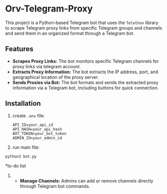 
# Orv-Telegram-Proxy

This project is a Python-based Telegram bot that uses the `Telethon` library to scrape Telegram proxy links from specific Telegram groups and channels and send them in an organized format through a Telegram bot.

## Features
- **Scrapes Proxy Links:** The bot monitors specific Telegram channels for proxy links via telegram account.
- **Extracts Proxy Information:** The bot extracts the IP address, port, and geographical location of the proxy server.
- **Sends Proxies via Bot:** The bot formats and sends the extracted proxy information via a Telegram bot, including buttons for quick connection.

## Installation

1. create `.env` file:
   ```env
   API_ID=your_api_id
   API_HASH=your_api_hash
   BOT_TOKEN=your_bot_token
   ADMIN_ID=your_admin_id
   ```

2. run main file:
```
python3 bot.py
```



*to-do list
1. - **Manage Channels:** Admins can add or remove channels directly through Telegram bot commands.
